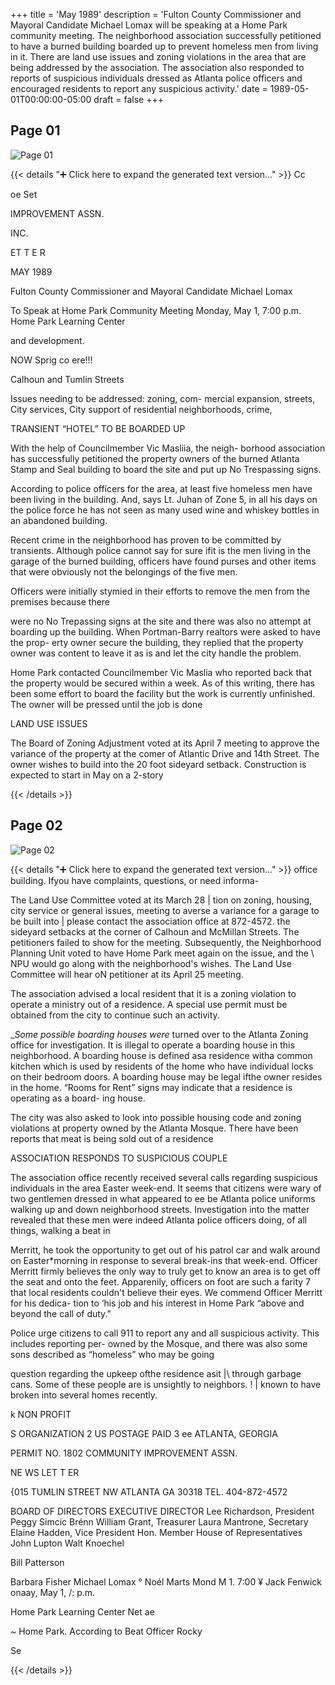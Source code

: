+++
title = 'May 1989'
description = 'Fulton County Commissioner and Mayoral Candidate Michael Lomax will be speaking at a Home Park community meeting. The neighborhood association successfully petitioned to have a burned building boarded up to prevent homeless men from living in it. There are land use issues and zoning violations in the area that are being addressed by the association. The association also responded to reports of suspicious individuals dressed as Atlanta police officers and encouraged residents to report any suspicious activity.'
date = 1989-05-01T00:00:00-05:00
draft = false
+++



## Page 01

![Page 01](/hpcia-newsletter-archive/1989-05_01.jpg)

{{< details "➕ Click here to expand the generated text version..." >}}
Cc

oe Set

IMPROVEMENT ASSN.

INC.

ET T E R

MAY 1989

Fulton County Commissioner and Mayoral Candidate
Michael Lomax

To Speak at Home Park Community Meeting
Monday, May 1, 7:00 p.m.
Home Park Learning Center

and development.

NOW Sprig co ere!!!

Calhoun and Tumlin Streets

Issues needing to be addressed: zoning, com-
mercial expansion, streets, City services, City
support of residential neighborhoods, crime,

TRANSIENT “HOTEL”
TO BE BOARDED UP

With the help of Councilmember Vic Masliia, the neigh-
borhood association has successfully petitioned the
property owners of the burned Atlanta Stamp and Seal
building to board the site and put up No Trespassing
signs.

According to police officers for the area, at least five
homeless men have been living in the building. And,
says Lt. Juhan of Zone 5, in all his days on the police
force he has not seen as many used wine and whiskey
bottles in an abandoned building.

Recent crime in the neighborhood has proven to be
committed by transients. Although police cannot say
for sure ifit is the men living in the garage of the burned
building, officers have found purses and other items
that were obviously not the belongings of the five men.

Officers were initially stymied in their efforts to
remove the men from the premises because there

were no No Trepassing signs at the site and there was
also no attempt at boarding up the building. When
Portman-Barry realtors were asked to have the prop-
erty owner secure the building, they replied that the
property owner was content to leave it as is and let the
city handle the problem.

Home Park contacted Councilmember Vic Maslia
who reported back that the property would be secured
within a week. As of this writing, there has been some
effort to board the facility but the work is currently
unfinished. The owner will be pressed until the job is
done

LAND USE ISSUES

The Board of Zoning Adjustment voted at its April 7
meeting to approve the variance of the property at the
comer of Atlantic Drive and 14th Street. The owner
wishes to build into the 20 foot sideyard setback.
Construction is expected to start in May on a 2-story


{{< /details >}}




## Page 02

![Page 02](/hpcia-newsletter-archive/1989-05_02.jpg)

{{< details "➕ Click here to expand the generated text version..." >}}
office building. Ifyou have complaints, questions, or need informa-

The Land Use Committee voted at its March 28 | tion on zoning, housing, city service or general issues,
meeting to averse a variance for a garage to be built into | please contact the association office at 872-4572.
the sideyard setbacks at the corner of Calhoun and
McMillan Streets. The petitioners failed to
show for the meeting. Subsequently, the
Neighborhood Planning Unit voted to have
Home Park meet again on the issue, and the \\
NPU would go along with the neighborhood's
wishes. The Land Use Committee will hear oN
petitioner at its April 25 meeting.

The association advised a local resident that
it is a zoning violation to operate a ministry out
of a residence. A special use permit must be
obtained from the city to continue such an
activity.

___Some_ possible boarding houses were_
turned over to the Atlanta Zoning office for
investigation. It is illegal to operate a boarding
house in this neighborhood. A boarding house
is defined asa residence witha common kitchen
which is used by residents of the home who
have individual locks on their bedroom doors. A
boarding house may be legal ifthe owner resides
in the home. “Rooms for Rent” signs may
indicate that a residence is operating as a board-
ing house.

The city was also asked to look into possible
housing code and zoning violations at property
owned by the Atlanta Mosque. There have been
reports that meat is being sold out of a residence

ASSOCIATION RESPONDS TO
SUSPICIOUS COUPLE

The association office recently received several calls
regarding suspicious individuals in the area Easter
week-end. It seems that citizens were wary of
two gentlemen dressed in what appeared to
ee be Atlanta police uniforms walking up and
down neighborhood streets.
Investigation into the matter revealed
that these men were indeed Atlanta police
officers doing, of all things, walking a beat in

Merritt, he took the opportunity to get out of his
patrol car and walk around on Easter*morning in
response to several break-ins that week-end.
Officer Merritt firmly believes the only way to
truly get to know an area is to get off the seat and
onto the feet. Apparenily, officers on foot are such
a farity 7 that local residents couldn't believe their
eyes. We commend Officer Merritt for his dedica-
tion to ‘his job and his interest in Home Park “above
and beyond the call of duty.”

Police urge citizens to call 911 to report any and all
suspicious activity. This includes reporting per-
owned by the Mosque, and there was also some sons described as “homeless” who may be going

question regarding the upkeep ofthe residence asit |\ through garbage cans. Some of these people are
is unsightly to neighbors. ! | known to have broken into several homes recently.

k NON PROFIT

S ORGANIZATION
2 US POSTAGE PAID
3 ee ATLANTA, GEORGIA

PERMIT NO. 1802
COMMUNITY IMPROVEMENT ASSN.

NE WS LET T ER

{015 TUMLIN STREET NW ATLANTA GA 30318 TEL. 404-872-4572

BOARD OF DIRECTORS EXECUTIVE DIRECTOR
Lee Richardson, President Peggy Simcic Brénn
William Grant, Treasurer
Laura Mantrone, Secretary
Elaine Hadden, Vice President
Hon. Member House of
Representatives John Lupton
Walt Knoechel

Bill Patterson

Barbara Fisher Michael Lomax °
Noél Marts Mond M 1. 7:00 ¥
Jack Fenwick onaay, May 1, /: p.m.

Home Park Learning Center Net ae

~ Home Park. According to Beat Officer Rocky

Se


{{< /details >}}


